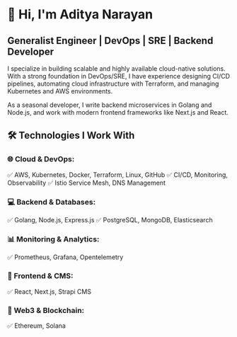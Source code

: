 # 👋 Hi, I'm Aditya Narayan
## Generalist Engineer | DevOps | SRE | Backend Developer

I specialize in building scalable and highly available cloud-native solutions. With a strong foundation in DevOps/SRE, I have experience designing CI/CD pipelines, automating cloud infrastructure with Terraform, and managing Kubernetes and AWS environments.

As a seasonal developer, I write backend microservices in Golang and Node.js, and work with modern frontend frameworks like Next.js and React.

## 🛠️ Technologies I Work With
### 🌐 Cloud & DevOps:
✅ AWS, Kubernetes, Docker, Terraform, Linux, GitHub
✅ CI/CD, Monitoring, Observability
✅ Istio Service Mesh, DNS Management

### 💻 Backend & Databases:
✅ Golang, Node.js, Express.js
✅ PostgreSQL, MongoDB, Elasticsearch

### 📊 Monitoring & Analytics:
✅ Prometheus, Grafana, Opentelemetry

### 🎨 Frontend & CMS:
✅ React, Next.js, Strapi CMS

### 🔗 Web3 & Blockchain:
✅ Ethereum, Solana
